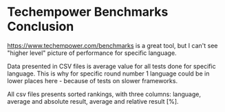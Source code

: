 # Techempower Benchmarks Conclusion
https://www.techempower.com/benchmarks is a great tool, but I can't see "higher level" picture of performance for specific language.

Data presented in CSV files is average value for all tests done for specific language. This is why for specific round number 1 language could be in lower places here - because of tests on slower frameworks.

All csv files presents sorted rankings, with three columns: language, average and absolute result, average and relative result [%].